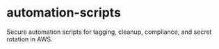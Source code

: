 # automation-scripts
Secure automation scripts for tagging, cleanup, compliance, and secret rotation in AWS.
